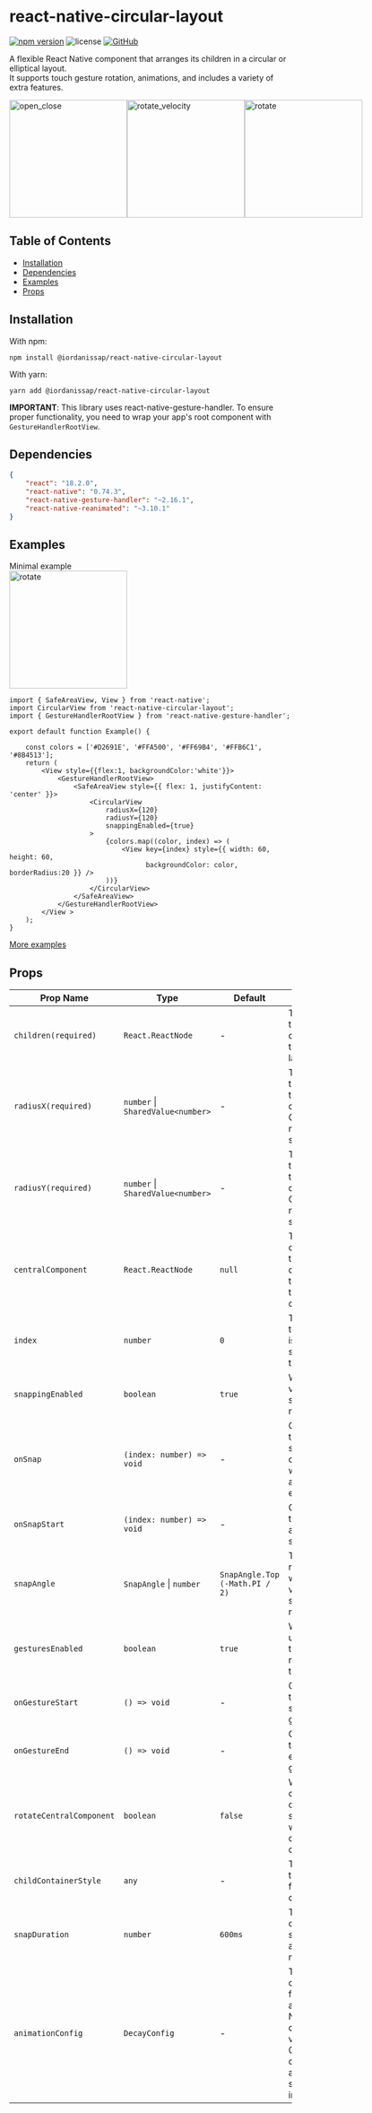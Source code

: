 react-native-circular-layout
=========================

[![npm version](https://img.shields.io/npm/v/react-native-circular-layout)](https://www.npmjs.com/package/react-native-circular-layout)
![license](https://img.shields.io/badge/license-MIT-brightgreen.svg?style=flat-square)
[![GitHub](https://img.shields.io/badge/GitHub-Repository-blue)](https://github.com/IordanisSap/react-native-circular-layout/)

A flexible React Native component that arranges its children in a circular or elliptical layout. <br>
It supports touch gesture rotation, animations, and includes a variety of extra features.


<div style="display: flex; flex-direction: row;">
  <img src="https://raw.githubusercontent.com/IordanisSap/react-native-circular-layout/master/.github/resources/open_close.gif" alt="open_close" width="210"/>
  <img src="https://raw.githubusercontent.com/IordanisSap/react-native-circular-layout/master/.github/resources/rotate_velocity.gif" alt="rotate_velocity" width="210"/>
  <img src="https://raw.githubusercontent.com/IordanisSap/react-native-circular-layout/master/.github/resources/rotate.gif" alt="rotate" width="210"/>
</div>

## Table of Contents
- [Installation](#installation)
- [Dependencies](#dependencies)
- [Examples](#examples)
- [Props](#props)

## Installation

With npm:

```
npm install @iordanissap/react-native-circular-layout
```

With yarn:

```
yarn add @iordanissap/react-native-circular-layout
```

<b>IMPORTANT</b>: This library uses react-native-gesture-handler. To ensure proper functionality, you need to wrap your app's root component with `GestureHandlerRootView`. 




## Dependencies

``` json
{
    "react": "18.2.0",
    "react-native": "0.74.3",
    "react-native-gesture-handler": "~2.16.1",
    "react-native-reanimated": "~3.10.1"
}
```

## Examples

Minimal example<br>
<img src="https://raw.githubusercontent.com/IordanisSap/react-native-circular-layout/master/.github/resources/simple.gif" alt="rotate" width="210"/>

```
import { SafeAreaView, View } from 'react-native';
import CircularView from 'react-native-circular-layout';
import { GestureHandlerRootView } from 'react-native-gesture-handler';

export default function Example() {

    const colors = ['#D2691E', '#FFA500', '#FF69B4', '#FFB6C1', '#8B4513'];
    return (
        <View style={{flex:1, backgroundColor:'white'}}>
            <GestureHandlerRootView>
                <SafeAreaView style={{ flex: 1, justifyContent: 'center' }}>
                    <CircularView
                        radiusX={120}
                        radiusY={120}
                        snappingEnabled={true}
                    >
                        {colors.map((color, index) => (
                            <View key={index} style={{ width: 60, height: 60,
                                  backgroundColor: color, borderRadius:20 }} />
                        ))}
                    </CircularView>
                </SafeAreaView>
            </GestureHandlerRootView>
        </View >
    );
}

```

[More examples](./example/)


## Props

| Prop Name              | Type                                            | Default           | Description                                                                                         |
|------------------------|-------------------------------------------------|-------------------|-----------------------------------------------------------------------------------------------------|
| `children(required)`             | `React.ReactNode`                               | -               | The children to be displayed in the circular layout                                                 |
| `radiusX(required)`              | `number` \| `SharedValue<number>`               | -               | The radius of the ellipse in the x direction. Can be a number or a shared value                     |
| `radiusY(required)`              | `number` \| `SharedValue<number>`               | -               | The radius of the ellipse in the y direction. Can be a number or a shared value                     |
| `centralComponent`     | `React.ReactNode`                               | `null`               | The central component to be displayed in the center of the circle/ellipse                           |
| `index`                | `number`                                        | `0`               | The index of the child that is currently snapped to the top                                        |
| `snappingEnabled`      | `boolean`                                       | `true`           | Whether the view should snap to the nearest child                                                   |
| `onSnap`               | `(index: number) => void`                       | -               | Called when the view snaps to a child. Called when the animation ends.         |
| `onSnapStart`          | `(index: number) => void`                       | -               | Called when the snapping animation starts                                      |
| `snapAngle`            | `SnapAngle` \| `number`                         | `SnapAngle.Top (-Math.PI / 2)`   | The angle in radians at which the view should snap to the nearest child                                        |
| `gesturesEnabled`      | `boolean`                                       | `true`            | Whether the user can pan the view / rotate using touch                                              |
| `onGestureStart`       | `() => void`                                    | -               | Called when the user starts a gesture                                          |
| `onGestureEnd`         | `() => void`                                    | -               | Called when the user ends a gesture                                            |
| `rotateCentralComponent`| `boolean`                                      | `false`           | Whether the central component should rotate with the rest of the components                         |
| `childContainerStyle`  | `any`                                           | -               | The style of the container for the children                                                         |
| `snapDuration`         | `number`                                           | `600ms`               | The duration of the snapping animation in ms                                                       |
| `animationConfig`      | `DecayConfig`                                   | -               | The configuration for the decay animation. Note: deceleration values below 0.9 will cause the animation to stop almost immediately |



